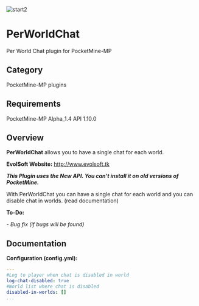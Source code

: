 ![start2](https://cloud.githubusercontent.com/assets/10303538/6315586/9463fa5c-ba06-11e4-8f30-ce7d8219c27d.png)

# PerWorldChat

Per World Chat plugin for PocketMine-MP

## Category

PocketMine-MP plugins

## Requirements

PocketMine-MP Alpha_1.4 API 1.10.0

## Overview

**PerWorldChat** allows you to have a single chat for each world.

**EvolSoft Website:** http://www.evolsoft.tk

***This Plugin uses the New API. You can't install it on old versions of PocketMine.***

With PerWorldChat you can have a single chat for each world and you can disable chat in worlds. (read documentation)

**To-Do:**

*- Bug fix (if bugs will be found)*

## Documentation 

**Configuration (config.yml):**
```yaml
---
#Log to player when chat is disabled in world
log-chat-disabled: true
#World list where chat is disabled
disabled-in-worlds: []
...
```


